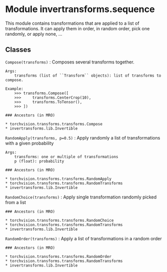 Module invertransforms.sequence
===============================
This module contains transformations that are applied to a list of transformations.
It can apply them in order, in random order, pick one randomly, or apply none, ...

Classes
-------

`Compose(transforms)`
:   Composes several transforms together.
    
    Args:
        transforms (list of ``Transform`` objects): list of transforms to compose.
    
    Example:
        >>> transforms.Compose([
        >>>     transforms.CenterCrop(10),
        >>>     transforms.ToTensor(),
        >>> ])

    ### Ancestors (in MRO)

    * torchvision.transforms.transforms.Compose
    * invertransforms.lib.Invertible

`RandomApply(transforms, p=0.5)`
:   Apply randomly a list of transformations with a given probability
    
    Args:
        transforms: one or multiple of transformations
        p (float): probability

    ### Ancestors (in MRO)

    * torchvision.transforms.transforms.RandomApply
    * torchvision.transforms.transforms.RandomTransforms
    * invertransforms.lib.Invertible

`RandomChoice(transforms)`
:   Apply single transformation randomly picked from a list

    ### Ancestors (in MRO)

    * torchvision.transforms.transforms.RandomChoice
    * torchvision.transforms.transforms.RandomTransforms
    * invertransforms.lib.Invertible

`RandomOrder(transforms)`
:   Apply a list of transformations in a random order

    ### Ancestors (in MRO)

    * torchvision.transforms.transforms.RandomOrder
    * torchvision.transforms.transforms.RandomTransforms
    * invertransforms.lib.Invertible